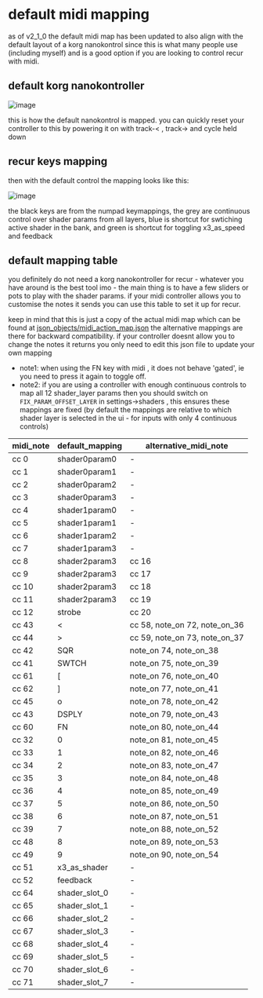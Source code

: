 # default midi mapping

as of v2_1_0 the default midi map has been updated to also align with the default layout of a korg nanokontrol since this is what many people use (including myself) and is a good option if you are looking to control recur with midi.

## default korg nanokontroller

![image](https://user-images.githubusercontent.com/12017938/76709106-3a0ddc00-66fc-11ea-9a65-d4f5677fc9c5.png)

this is how the default nanokontrol is mapped. you can quickly reset your controller to this by powering it on with track-< , track-> and cycle held down

## recur keys mapping

then with the default control the mapping looks like this: 

![image](https://user-images.githubusercontent.com/12017938/76710388-7430ab00-6707-11ea-9afa-70c6573f5ca4.png)

the black keys are from the numpad keymappings, the grey are continuous control over shader params from all layers, blue is shortcut for swtiching active shader in the bank, and green is shortcut for toggling x3_as_speed and feedback

## default mapping table

you definitely do not need a korg nanokontroller for recur - whatever you have around is the best tool imo - the main thing is to have a few sliders or pots to play with the shader params. if your midi controller allows you to customise the notes it sends you can use this table to set it up for recur.

keep in mind that this is just a copy of the actual midi map which can be found at [json_objects/midi_action_map.json](https://github.com/langolierz/r_e_c_u_r/blob/dev/json_objects/midi_action_mapping.json) the alternative mappings are there for backward compatibility. if your controller doesnt allow you to change the notes it returns you only need to edit this json file to update your own mapping

- note1: when using the FN key with midi , it does not behave 'gated', ie you need to press it again to toggle off.
- note2: if you are using a controller with enough continuous controls to map all 12 shader_layer params then you should switch on `FIX_PARAM_OFFSET_LAYER` in settings->shaders , this ensures these mappings are fixed (by default the mappings are relative to which shader layer is selected in the ui - for inputs with only 4 continuous controls)

midi_note | default_mapping | alternative_midi_note
--- | --- | ---
cc 0 | shader0param0 | -
cc 1 | shader0param1 | -
cc 2 | shader0param2 | -
cc 3 | shader0param3 | -
cc 4 | shader1param0 | -
cc 5 | shader1param1 | -
cc 6 | shader1param2 | -
cc 7 | shader1param3 | -
cc 8 | shader2param3 | cc 16
cc 9 | shader2param3 | cc 17
cc 10 | shader2param3 | cc 18
cc 11 | shader2param3 | cc 19
cc 12 | strobe | cc 20
cc 43 | < | cc 58, note_on 72, note_on_36
cc 44 | > | cc 59, note_on 73, note_on_37
cc 42 | SQR | note_on 74, note_on_38
cc 41 | SWTCH | note_on 75, note_on_39 
cc 61 | [ | note_on 76, note_on_40
cc 62 | ] | note_on 77, note_on_41
cc 45 | o | note_on 78, note_on_42
cc 43 | DSPLY | note_on 79, note_on_43
cc 60 | FN | note_on 80, note_on_44
cc 32 | 0 | note_on 81, note_on_45
cc 33 | 1 | note_on 82, note_on_46
cc 34 | 2 | note_on 83, note_on_47
cc 35 | 3 | note_on 84, note_on_48
cc 36 | 4 | note_on 85, note_on_49
cc 37 | 5 | note_on 86, note_on_50
cc 38 | 6 | note_on 87, note_on_51
cc 39 | 7 | note_on 88, note_on_52
cc 48 | 8 | note_on 89, note_on_53
cc 49 | 9 | note_on 90, note_on_54
cc 51 | x3_as_shader | -
cc 52 | feedback | -
cc 64 | shader_slot_0 | -
cc 65 | shader_slot_1 | -
cc 66 | shader_slot_2 | -
cc 67 | shader_slot_3 | -
cc 68 | shader_slot_4 | -
cc 69 | shader_slot_5 | -
cc 70 | shader_slot_6 | -
cc 71 | shader_slot_7 | -